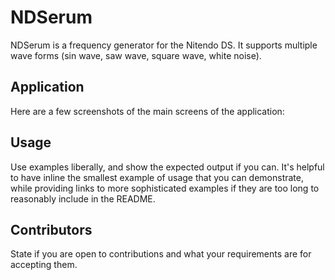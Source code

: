 # NDSerum
NDSerum is a frequency generator for the Nitendo DS. It supports multiple wave forms (sin wave, saw wave, square wave, white noise). 

## Application
Here are a few screenshots of the main screens of the application:

## Usage
Use examples liberally, and show the expected output if you can. It's helpful to have inline the smallest example of usage that you can demonstrate, while providing links to more sophisticated examples if they are too long to reasonably include in the README.

## Contributors
State if you are open to contributions and what your requirements are for accepting them.
